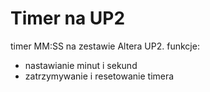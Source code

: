 # Timer na UP2
timer MM:SS na zestawie Altera UP2.
funkcje:
* nastawianie minut i sekund
* zatrzymywanie i resetowanie timera
